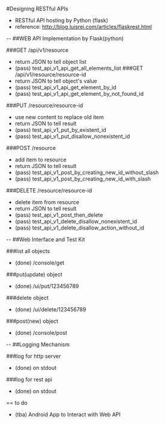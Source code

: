 #Designing RESTful APIs

* RESTful API hosting by Python (flask)
 * reference: http://blog.luisrei.com/articles/flaskrest.html
  
--
##WEB API Implementation by Flask(python) 
  
###GET /api/v1/resource
* return JSON to tell object list
 * (pass) test_api_v1_api_get_all_elements_list
###GET /api/v1/resource/resource-id
* return JSON to tell object's value
 * (pass) test_api_v1_api_get_element_by_id
 * (pass) test_api_v1_api_get_element_by_not_found_id
  
###PUT /resource/resource-id
* use new content to replace old item
* return JSON to tell result
 * (pass) test_api_v1_put_by_existent_id
 * (pass) test_api_v1_put_disallow_nonexistent_id
  
###POST /resource
* add item to resource
* return JSON to tell result
 * (pass) test_api_v1_post_by_creating_new_id_without_slash
 * (pass) test_api_v1_post_by_creating_new_id_with_slash
  
###DELETE /resource/resource-id
* delete item from resource
* return JSON to tell result
 * (pass) test_api_v1_post_then_delete
 * (pass) test_api_v1_delete_disallow_nonexistent_id
 * (pass) test_api_v1_delete_disallow_action_without_id

--
##Web Interface and Test Kit
  
###list all objects
* (done) /console/get
  
###put(update) object
* (done) /ui/put/123456789
  
###delete object
* (done) /ui/delete/123456789
  
###post(new) object
* (done) /console/post

--
##Logging Mechanism
  
###log for http server
* (done) on stdout
  
###log for rest api
* (done) on stdout
  
== to do
* (tba) Android App to Interact with Web API
